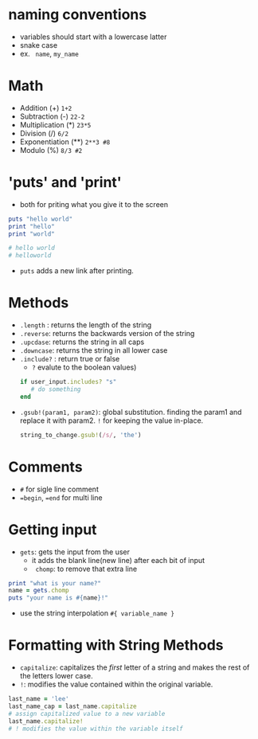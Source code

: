 # naming conventions
- variables should start with a lowercase latter 
- snake case 
- ex. ``` name```, ```my_name```

# Math
- Addition (+) ```1+2``` 
- Subtraction (-) ```22-2```
- Multiplication (*) ```23*5```
- Division (/) ```6/2```
- Exponentiation (**) ```2**3 #8```
- Modulo (%) ```8/3 #2```



# 'puts' and 'print'
- both for priting what you give it to the screen
 ```rb
puts "hello world"
print "hello"
print "world"

# hello world
# helloworld
```
- ```puts``` adds a new link after printing.

# Methods
- ```.length``` : returns the length of the string
- ```.reverse```: returns the backwards version of the string
- ```.upcdase```: returns the string in all caps
- ```.downcase```: returns the string in all lower case
- ```.include?``` : return true or false
    - ```?``` evalute to the boolean values)
     ```rb 
    if user_input.includes? "s"
        # do something
    end
    ```
- ```.gsub!(param1, param2)```: global substitution. finding the param1 and replace it with param2. ```!``` for keeping the value in-place.
   ```rb
   string_to_change.gsub!(/s/, 'the')
    ```

# Comments
- ```#``` for sigle line comment
- ```=begin```,  ```=end``` for multi line

# Getting input
- ```gets```: gets the input from the user
    - it adds the blank line(new line) after each bit of input
    - ``` chomp```: to remove that extra line 

```rb
print "what is your name?"
name = gets.chomp
puts "your name is #{name}!"
```
- use the string interpolation ```#{ variable_name }```

# Formatting with String Methods
- ```capitalize```: capitalizes the *first* letter of a string and makes the rest of the letters lower case. 
- ```!```: modifies the value contained within the original variable.
```rb
last_name = 'lee'
last_name_cap = last_name.capitalize
# assign capitalized value to a new variable
last_name.capitalize! 
# ! modifies the value within the variable itself
```